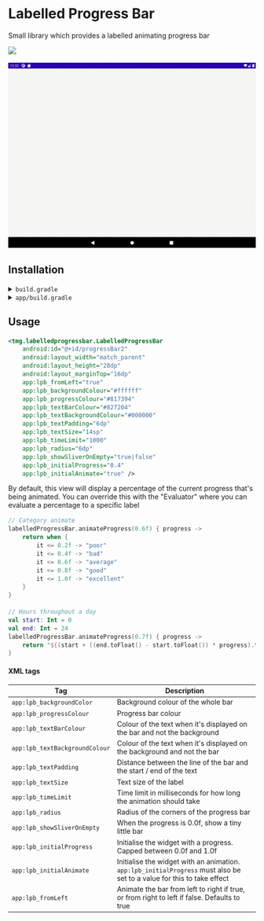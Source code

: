 # Labelled Progress Bar

Small library which provides a labelled animating progress bar

[![](https://jitpack.io/v/thementalgoose/android-labelled-progress-bar.svg)](https://jitpack.io/#thementalgoose/android-labelled-progress-bar)

![sample](res/sample.gif)

## Installation

<details>
    <summary><code>build.gradle</code></summary>

    allprojects {
        repositories {
            ...
            maven { url 'https://jitpack.io' }
        }
    }
</details>

<details>
    <summary><code>app/build.gradle</code></summary>

    dependencies {
        implementation 'com.github.thementalgoose:android-labelled-progress-bar:1.0.3'
        // Use Jitpack version if newer
    }

Jitpack version: [![](https://jitpack.io/v/thementalgoose/android-labelled-progress-bar.svg)](https://jitpack.io/#thementalgoose/android-labelled-progress-bar)
</details>

## Usage

```xml
<tmg.labelledprogressbar.LabelledProgressBar
    android:id="@+id/progressBar2"
    android:layout_width="match_parent"
    android:layout_height="28dp"
    android:layout_marginTop="16dp"
    app:lpb_fromLeft="true"
    app:lpb_backgroundColour="#ffffff"
    app:lpb_progressColour="#817394"
    app:lpb_textBarColour="#827204"
    app:lpb_textBackgroundColour="#000000"
    app:lpb_textPadding="6dp"
    app:lpb_textSize="14sp"
    app:lpb_timeLimit="1000"
    app:lpb_radius="6dp"
    app:lpb_showSliverOnEmpty="true|false"
    app:lpb_initialProgress="0.4"
    app:lpb_initialAnimate="true" />
```

By default, this view will display a percentage of the current progress that's being animated. You can override this with the "Evaluator" where you can evaluate a percentage to a specific label

```kotlin
// Category animate
labelledProgressBar.animateProgress(0.6f) { progress ->
    return when {
        it <= 0.2f -> "poor"
        it <= 0.4f -> "bad"
        it <= 0.6f -> "average"
        it <= 0.8f -> "good"
        it <= 1.0f -> "excellent"
    }
}

// Hours throughout a day
val start: Int = 0
val end: Int = 24
labelledProgressBar.animateProgress(0.7f) { progress ->
    return "${(start + ((end.toFloat() - start.toFloat()) * progress).toInt())} hours"
}
```

#### XML tags

| Tag                       | Description |
|---------------------------|-------------|
| `app:lpb_backgroundColor` | Background colour of the whole bar |
| `app:lpb_progressColour`  | Progress bar colour |
| `app:lpb_textBarColour` | Colour of the text when it's displayed on the bar and not the background |
| `app:lpb_textBackgroundColour` | Colour of the text when it's displayed on the background and not the bar |
| `app:lpb_textPadding` | Distance between the line of the bar and the start / end of the text |
| `app:lpb_textSize` | Text size of the label |
| `app:lpb_timeLimit` | Time limit in milliseconds for how long the animation should take |
| `app:lpb_radius` | Radius of the corners of the progress bar |
| `app:lpb_showSliverOnEmpty` | When the progress is 0.0f, show a tiny little bar |
| `app:lpb_initialProgress` | Initialise the widget with a progress. Capped between 0.0f and 1.0f |
| `app:lpb_initialAnimate` | Initialise the widget with an animation. `app:lpb_initialProgress` must also be set to a value for this to take effect |
| `app:lpb_fromLeft` | Animate the bar from left to right if true, or from right to left if false. Defaults to true |